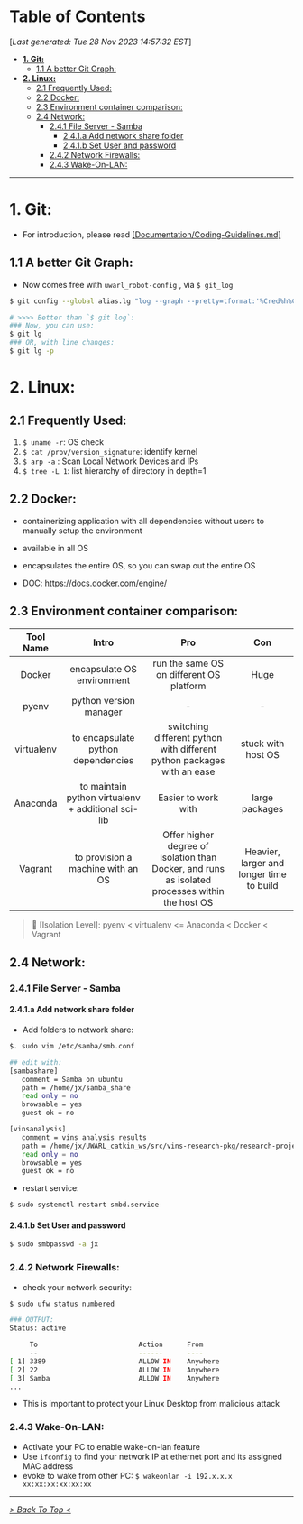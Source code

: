 <toc>

# Table of Contents
[*Last generated: Tue 28 Nov 2023 14:57:32 EST*]
- [**1. Git:**](#1-Git)
  - [1.1 A better Git Graph:](#11-A-better-Git-Graph)
- [**2. Linux:**](#2-Linux)
  - [2.1 Frequently Used:](#21-Frequently-Used)
  - [2.2 Docker:](#22-Docker)
  - [2.3 Environment container comparison:](#23-Environment-container-comparison)
  - [2.4 Network:](#24-Network)
    - [2.4.1 File Server - Samba](#241-File-Server-Samba)
      - [2.4.1.a Add network share folder](#241a-Add-network-share-folder)
      - [2.4.1.b Set User and password](#241b-Set-User-and-password)
    - [2.4.2 Network Firewalls:](#242-Network-Firewalls)
    - [2.4.3 Wake-On-LAN:](#243-Wake-On-LAN)

---
</toc>



# 1. Git:

- For introduction, please read [[Documentation/Coding-Guidelines.md]](./Documentation:Coding-Guidelines.md)

## 1.1 A better Git Graph:

- Now comes free with `uwarl_robot-config` , via `$ git_log`

```bash
$ git config --global alias.lg "log --graph --pretty=tformat:'%Cred%h%Creset -%C(yellow)%d%Creset %s %Cgreen(%cr) %C(bold blue)<%an>%Creset' --abbrev-commit --decorate=full"

# >>>> Better than `$ git log`:
### Now, you can use:
$ git lg 
### OR, with line changes:
$ git lg -p
```

# 2. Linux:

## 2.1 Frequently Used:

1. `$ uname -r`: OS check 
2. `$ cat /prov/version_signature`: identify kernel
3. `$ arp -a` : Scan Local Network Devices and IPs
4. `$ tree -L 1`: list hierarchy of directory in depth=1

## 2.2 Docker:

- containerizing application with all dependencies without users to manually setup the environment
- available in all OS
- encapsulates the entire OS, so you can swap out the entire OS

- DOC: https://docs.docker.com/engine/

## 2.3 Environment container comparison:

| Tool Name | Intro | Pro | Con|
|:-:|:-:|:-:|:-:|
| Docker | encapsulate OS environment | run the same OS on different OS platform | Huge |
| pyenv | python version manager | - | - |
| virtualenv | to encapsulate python dependencies | switching different python with different python packages with an ease | stuck with host OS |
| Anaconda | to maintain python virtualenv + additional sci-lib | Easier to work with | large packages |
| Vagrant | to provision a machine with an OS | Offer higher degree of isolation than Docker, and runs as isolated processes within the host OS | Heavier, larger and longer time to build |

> :notebook: [Isolation Level]: pyenv < virtualenv <= Anaconda < Docker < Vagrant 

## 2.4 Network:

### 2.4.1 File Server - Samba

#### 2.4.1.a Add network share folder

- Add folders to network share:

```bash
$. sudo vim /etc/samba/smb.conf

## edit with:
[sambashare]
   comment = Samba on ubuntu
   path = /home/jx/samba_share
   read only = no
   browsable = yes
   guest ok = no

[vinsanalysis]
   comment = vins analysis results
   path = /home/jx/UWARL_catkin_ws/src/vins-research-pkg/research-project/output/vins_analysis
   read only = no
   browsable = yes
   guest ok = no
```

- restart service:

```bash
$ sudo systemctl restart smbd.service
```

#### 2.4.1.b Set User and password

```bash
$ sudo smbpasswd -a jx
```



### 2.4.2 Network Firewalls:

- check your network security:

```bash
$ sudo ufw status numbered  

### OUTPUT:
Status: active

     To                         Action      From
     --                         ------      ----
[ 1] 3389                       ALLOW IN    Anywhere
[ 2] 22                         ALLOW IN    Anywhere
[ 3] Samba                      ALLOW IN    Anywhere
...
```

- This is important to protect your Linux Desktop from malicious attack



### 2.4.3 Wake-On-LAN:

- Activate your PC to enable wake-on-lan feature
- Use `ifconfig` to find your network IP at ethernet port and its assigned MAC address
- evoke to wake from other PC: `$ wakeonlan -i 192.x.x.x xx:xx:xx:xx:xx:xx`











<eof>

---
[*> Back To Top <*](#Table-of-Contents)
</eof>